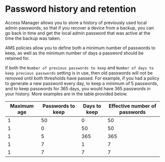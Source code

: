 # Password history and retention

Access Manager allows you to store a history of previously used local admin passwords, so that if you recover a device from a backup, you can go back in time and get the local admin password that was active at the time the backup was taken.

AMS policies allow you to define both a minimum number of passwords to keep, as well as the minimum number of days a password should be retained for.

If both the `Number of previous passwords to keep` and `Number of days to keep previous passwords` setting is in use, then old passwords will not be removed until both thresholds have passed. For example, if you had a policy to generate a new password every day, to keep a minimum of 5 passwords, and to keep passwords for 365 days, you would have 365 passwords in your history. More examples are in the table provided below.

|Maximum age|Passwords to keep|Days to keep|Effective number of passwords|
|---|---|---|---|
|1|50|0|50|
|1|0|50|50|
|1|5|365|365|
|1|7|1|7|
|1|7|7|7|
